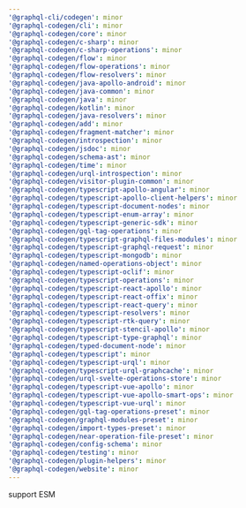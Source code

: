 ```yaml
---
'@graphql-cli/codegen': minor
'@graphql-codegen/cli': minor
'@graphql-codegen/core': minor
'@graphql-codegen/c-sharp': minor
'@graphql-codegen/c-sharp-operations': minor
'@graphql-codegen/flow': minor
'@graphql-codegen/flow-operations': minor
'@graphql-codegen/flow-resolvers': minor
'@graphql-codegen/java-apollo-android': minor
'@graphql-codegen/java-common': minor
'@graphql-codegen/java': minor
'@graphql-codegen/kotlin': minor
'@graphql-codegen/java-resolvers': minor
'@graphql-codegen/add': minor
'@graphql-codegen/fragment-matcher': minor
'@graphql-codegen/introspection': minor
'@graphql-codegen/jsdoc': minor
'@graphql-codegen/schema-ast': minor
'@graphql-codegen/time': minor
'@graphql-codegen/urql-introspection': minor
'@graphql-codegen/visitor-plugin-common': minor
'@graphql-codegen/typescript-apollo-angular': minor
'@graphql-codegen/typescript-apollo-client-helpers': minor
'@graphql-codegen/typescript-document-nodes': minor
'@graphql-codegen/typescript-enum-array': minor
'@graphql-codegen/typescript-generic-sdk': minor
'@graphql-codegen/gql-tag-operations': minor
'@graphql-codegen/typescript-graphql-files-modules': minor
'@graphql-codegen/typescript-graphql-request': minor
'@graphql-codegen/typescript-mongodb': minor
'@graphql-codegen/named-operations-object': minor
'@graphql-codegen/typescript-oclif': minor
'@graphql-codegen/typescript-operations': minor
'@graphql-codegen/typescript-react-apollo': minor
'@graphql-codegen/typescript-react-offix': minor
'@graphql-codegen/typescript-react-query': minor
'@graphql-codegen/typescript-resolvers': minor
'@graphql-codegen/typescript-rtk-query': minor
'@graphql-codegen/typescript-stencil-apollo': minor
'@graphql-codegen/typescript-type-graphql': minor
'@graphql-codegen/typed-document-node': minor
'@graphql-codegen/typescript': minor
'@graphql-codegen/typescript-urql': minor
'@graphql-codegen/typescript-urql-graphcache': minor
'@graphql-codegen/urql-svelte-operations-store': minor
'@graphql-codegen/typescript-vue-apollo': minor
'@graphql-codegen/typescript-vue-apollo-smart-ops': minor
'@graphql-codegen/typescript-vue-urql': minor
'@graphql-codegen/gql-tag-operations-preset': minor
'@graphql-codegen/graphql-modules-preset': minor
'@graphql-codegen/import-types-preset': minor
'@graphql-codegen/near-operation-file-preset': minor
'@graphql-codegen/config-schema': minor
'@graphql-codegen/testing': minor
'@graphql-codegen/plugin-helpers': minor
'@graphql-codegen/website': minor
---
```


support ESM
